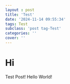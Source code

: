 ```yaml
---
layout : post
title: 'Test'
date: '2024-11-14 09:55:34'
tags: Test
subclass: 'post tag-Test'
categories: ''
cover: ''
---
```


# Hi

Test Post! Hello World!
